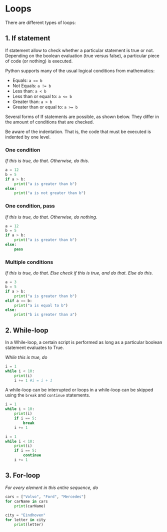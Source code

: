 # Loops

There are different types of loops:

## 1. If statement
If statement allow to check whether a particular statement is true or not. Depending on the boolean evaluation (true versus false), a particular piece of code (or nothing) is executed.

Python supports many of the usual logical conditions from mathematics:

- Equals: ```a == b```
- Not Equals: ```a != b```
- Less than: ```a < b```
- Less than or equal to: ```a <= b```
- Greater than: ```a > b```
- Greater than or equal to: ```a >= b```

Several forms of If statements are possible, as shown below. They differ in the amount of conditions that are checked. 

Be aware of the indentation. That is, the code that must be executed is indented by one level.

### One condition
*If this is true, do that. Otherwise, do this.*

```python
a = 12
b = 5
if a > b:
	print("a is greater than b")
else:
	print("a is not greater than b")
```

### One condition, pass

*If this is true, do that. Otherwise, do nothing.*

```python
a = 12
b = 5
if a > b:
	print("a is greater than b")
else:
	pass
```

### Multiple conditions
*If this is true, do that. Else check if this is true, and do that. Else do this.*

```python
a = 3
b = 5
if a > b:
	print("a is greater than b")
elif a == b:
	print("a is equal to b")
else:
	print("b is greater than a")
```

## 2. While-loop
In a While-loop, a certain script is performed as long as a particular boolean statement evaluates to True.

*While this is true, do*

```python
i = 1
while i < 10:
	print(i)
	i += 1 #i = i + 1
```

A while-loop can be interrupted or loops in a while-loop can be skipped using the ```break``` and ```continue``` statements.

```python
i = 1
while i < 10:
	print(i)
	if i == 5:
		break
	i += 1

i = 1
while i < 10:
	print(i)
	if i == 5:
		continue
	i += 1
```

## 3. For-loop
*For every element in this entire sequence, do*

```python
cars = ["Volvo", "Ford", "Mercedes"]
for carName in cars
	print(carName)
		
city = "Eindhoven"
for letter in city
	print(letter)
```








